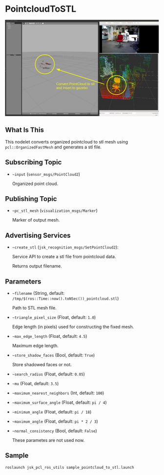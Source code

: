 # PointcloudToSTL
![](images/pointcloud_to_stl.png)

## What Is This
This nodelet converts organized pointcloud to stl mesh
using `pcl::OrganizedFastMesh` and generates a stl file.


## Subscribing Topic
* `~input` (`sensor_msgs/PointCloud2`)

  Organized point cloud.


## Publishing Topic
* `~pc_stl_mesh` (`visualization_msgs/Marker`)

  Marker of output mesh.


## Advertising Services
* `~create_stl` (`jsk_recognition_msgs/SetPointCloud2`):

  Service API to create a stl file from pointcloud data.

  Returns output filename.


## Parameters
* `~filename` (String, default: `/tmp/$(ros::Time::now().toNSec())_pointcloud.stl`)

  Path to STL mesh file.

* `~triangle_pixel_size` (Float, default: `1.0`)

  Edge length (in pixels) used for constructing the fixed mesh.

* `~max_edge_length` (Float, default: `4.5`)

  Maximum edge length.

* `~store_shadow_faces` (Bool, default: `True`)

  Store shadowed faces or not.

* `~search_radius` (Float, default: `0.05`)
* `~mu` (Float, default: `3.5`)
* `~maximum_nearest_neighbors` (Int, default: `100`)
* `~maximum_surface_angle` (Float, default: `pi / 4`)
* `~minimum_angle` (Float, default: `pi / 18`)
* `~maximum_angle` (Float, default: `pi * 2 / 3`)
* `~normal_consistency` (Bool, default: `False`)

  These parametes are not used now.


## Sample

```bash
roslaunch jsk_pcl_ros_utils sample_pointcloud_to_stl.launch
```
